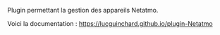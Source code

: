 Plugin permettant la gestion des appareils Netatmo.

Voici la documentation : https://lucguinchard.github.io/plugin-Netatmo
